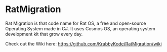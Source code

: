 # RatMigration

Rat Migration is that code name for Rat OS, a free and open-source Operating System made in C#. It uses Cosmos OS, an operating system development kit that grow every day.  

Check out the Wiki here: https://github.com/KrabbyKode/RatMigration/wiki
